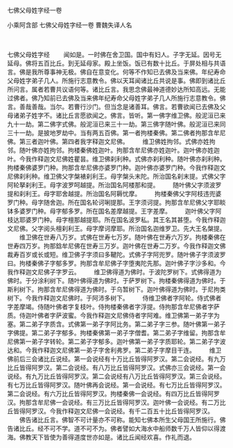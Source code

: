 七佛父母姓字经一卷


小乘阿含部
七佛父母姓字经一卷
曹魏失译人名


　　

七佛父母姓字经
　　闻如是。一时佛在舍卫国。国中有妇人。子字无延。因号无延母。佛将五百比丘。到无延母家。殿上坐饭。饭已有数十比丘。于屏处相与共语言。佛是我所尊事神无极。佛自在意变化。何等不作知已去佛及当来佛。年纪寿命父母姓字弟子几人。所施行志意教令。佛以天耳闻诸比丘共说是事。佛即到诸比丘所问言。属者若曹共议语何等。诸比丘言。我思念佛最神道德妙达所知高远。无能过佛者。佛乃知前已去佛及当来佛年纪寿命父母姓字弟子几人所施行志意教令。佛言。善哉善哉。当尔。若曹行沙门。但当念是诸善耳。佛言。若曹欲闻已去佛及父母诸弟子姓字不。诸比丘言愿欲闻之。佛言。皆听。第一佛字维卫佛。般泥洹已来九十一劫。第二佛字式佛。般泥洹已来三十一劫。第三佛字随叶佛。般泥洹已来同三十一劫。是披地罗劫中。当有两五百佛。第一者拘楼秦佛。第二佛者拘那含牟尼佛。第三者迦叶佛。第四者我字释迦文尼佛。
　　维卫佛姓拘邻。式佛亦姓拘邻。随叶佛亦姓拘邻。拘楼秦佛姓迦叶。拘那含牟尼佛亦姓迦叶。迦叶佛亦姓迦叶。今我作释迦文尼佛姓瞿昙。维卫佛刹利种。式佛亦刹利种。随叶佛亦刹利种。拘楼秦佛婆罗门种。拘那含牟尼佛亦婆罗门种。迦叶佛亦婆罗门种。今我作释迦文尼佛刹利种。维卫佛父字槃裱刹利王。母字槃头末陀。所治国名刹末提。式佛父字阿轮拏刹利王。母字波罗呵越提。所治国名阿楼那和提。
　　随叶佛父字须波罗提和刹利王。母字耶舍越提。所治国名阿耨忧摩。
　　拘楼秦佛父字阿枝违兜婆罗门种。母字随舍迦。所在国名轮诃唎提那。王字须诃提。拘那含牟尼佛父字耶睒钵多婆罗门种。母字郁多罗。所在国名差摩越提。王字差摩。
　　迦叶佛父字阿枝达耶婆罗门种。母字檀那越提耶。所在国名波罗私。其王名其甚堕。今我作释迦文尼佛。父字阅头檀刹利王。母字摩诃摩耶。所治国名迦维罗卫。先大王名槃提。
　　维卫佛在世寿八万岁。式佛在世寿七万岁。随叶佛在世寿六万岁。拘楼秦佛在世寿四万岁。拘那鋡牟尼佛在世寿三万岁。迦叶佛在世寿二万岁。今我作释迦文佛裁寿百岁或长或短。维卫佛子字须曰多鞬陀。式佛子字阿兜罗。随叶佛子字须波罗曰。拘楼秦佛子字郁多罗。拘那含牟尼佛子字堕夷陀先那。迦叶佛子字沙多和。今我作释迦文尼佛子字罗云。
　　维卫佛得道为佛时。于波陀罗树下。式佛得道为佛时。于分涂利树下。随叶佛得道为佛时。于萨罗树下。拘楼秦佛得道为佛时。于斯利树下。拘那含牟尼佛得道为佛时。于乌暂树下。迦叶佛得道为佛时。于尼拘类树下。今我作释迦文尼佛时。于阿沛多树下。
　　侍维卫佛者字阿轮。侍式佛者字差摩竭。侍随叶佛者字复枝叶。侍拘楼秦佛者字浮提。侍拘那含牟尼佛者字萨质。侍迦叶佛者字萨波蜜。今我作释迦文尼佛侍者字阿难。维卫佛第一弟子字为塞。第二弟子字质含。式佛第一弟子字阿比务。第二弟子字三参。随叶佛第一弟子字佛提。第二弟子字郁多。拘楼秦佛第一弟子字僧耆。第二弟子字维留。拘那含牟尼佛第一弟子字转轮。第二弟子字郁多。迦叶佛第一弟子字质耶轮。第二弟子字波达和。今我作释迦文尼佛第一弟子字舍利弗罗。第二弟子字摩目干连。
　　维卫佛前后三会诸比丘说经。第一会说经有十万比丘皆得阿罗汉。第二会说经。有九万比丘皆得阿罗汉。第二会说经。有八万比丘皆得阿罗汉。式佛亦三会说经。第一会说经。有九万比丘皆得阿罗汉。第二会说经有八万比丘皆得阿罗汉。第三会说经。有七万比丘皆得阿罗汉。随叶佛再会说经。第一会说经。有七万比丘皆得阿罗汉。第二会说经。有六万比丘皆得阿罗汉。拘楼秦佛一会说经。有四万比丘皆得阿罗汉。拘那含牟尼佛一会说经。有三万比丘皆得阿罗汉。迦叶佛一会说经。有二万比丘皆得阿罗汉。今我作释迦文尼佛一会说经。有千二百五十比丘皆得阿罗汉。
　　佛告诸比丘言。佛智不可计量亦不可称。能知七佛本所生父母国王所施行。佛告诸比丘。经不可不学。道不可不为。佛者譬如大海水中船师数千万人皆仰以得渡海。佛教天下皆使为善得道度世亦如是。诸比丘闻经欢喜。作礼而退。

